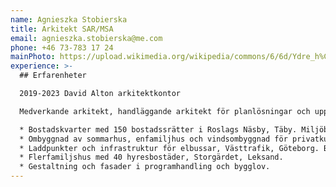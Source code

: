 ```yaml
---
name: Agnieszka Stobierska
title: Arkitekt SAR/MSA
email: agnieszka.stobierska@me.com
phone: +46 73-783 17 24
mainPhoto: https://upload.wikimedia.org/wikipedia/commons/6/6d/Ydre_h%C3%A4radsdr%C3%A4kt_man.jpg
experience: >-
  ## Erfarenheter

  2019-2023 David Alton arkitektkontor

  Medverkande arkitekt, handläggande arkitekt för planlösningar och uppställningar, gruppsamordning, BIM-ansvarig för kontoret och samtliga konsulter.

  * Bostadskvarter med 150 bostadssrätter i Roslags Näsby, Täby. Miljöbyggnad silver. Programhandling, bygglov och bygghandling.
  * Ombyggnad av sommarhus, enfamiljhus och vindsombyggnad för privatkunder.
  * Laddpunkter och infrastruktur för elbussar, Västtrafik, Göteborg. Bygglov.
  * Flerfamiljshus med 40 hyresbostäder, Storgärdet, Leksand.
  * Gestaltning och fasader i programhandling och bygglov.
---
```

